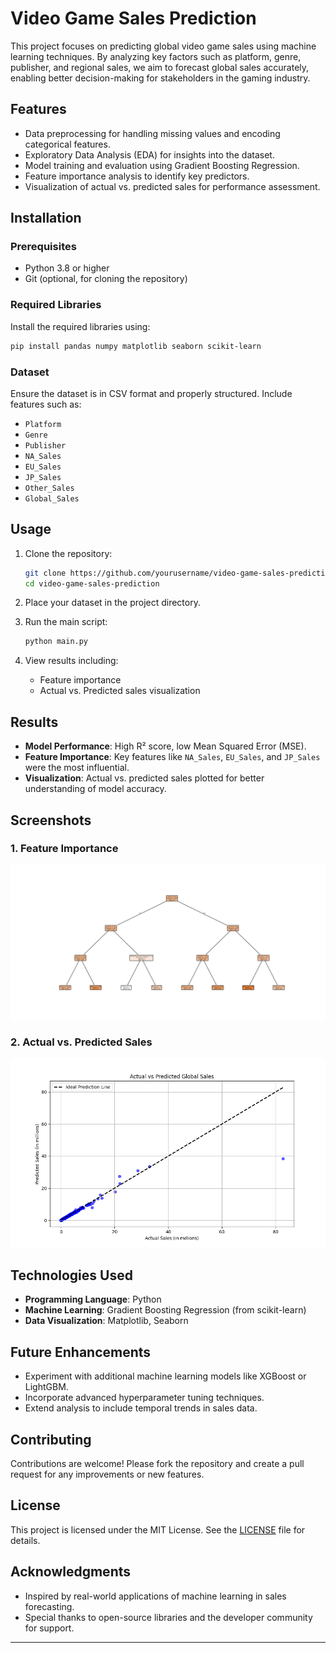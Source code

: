 # Video Game Sales Prediction

This project focuses on predicting global video game sales using machine learning techniques. By analyzing key factors such as platform, genre, publisher, and regional sales, we aim to forecast global sales accurately, enabling better decision-making for stakeholders in the gaming industry.

## Features
- Data preprocessing for handling missing values and encoding categorical features.
- Exploratory Data Analysis (EDA) for insights into the dataset.
- Model training and evaluation using Gradient Boosting Regression.
- Feature importance analysis to identify key predictors.
- Visualization of actual vs. predicted sales for performance assessment.

## Installation

### Prerequisites
- Python 3.8 or higher
- Git (optional, for cloning the repository)

### Required Libraries
Install the required libraries using:
```bash
pip install pandas numpy matplotlib seaborn scikit-learn
```

### Dataset
Ensure the dataset is in CSV format and properly structured. Include features such as:
- `Platform`
- `Genre`
- `Publisher`
- `NA_Sales`
- `EU_Sales`
- `JP_Sales`
- `Other_Sales`
- `Global_Sales`

## Usage

1. Clone the repository:
   ```bash
   git clone https://github.com/yourusername/video-game-sales-prediction.git
   cd video-game-sales-prediction
   ```

2. Place your dataset in the project directory.

3. Run the main script:
   ```bash
   python main.py
   ```

4. View results including:
   - Feature importance
   - Actual vs. Predicted sales visualization

## Results

- **Model Performance**: High R² score, low Mean Squared Error (MSE).
- **Feature Importance**: Key features like `NA_Sales`, `EU_Sales`, and `JP_Sales` were the most influential.
- **Visualization**: Actual vs. predicted sales plotted for better understanding of model accuracy.

## Screenshots
### 1. Feature Importance
![Feature Importance](Figure_2.png)

### 2. Actual vs. Predicted Sales
![Actual vs Predicted Sales](Figure_1.png)

## Technologies Used
- **Programming Language**: Python
- **Machine Learning**: Gradient Boosting Regression (from scikit-learn)
- **Data Visualization**: Matplotlib, Seaborn

## Future Enhancements
- Experiment with additional machine learning models like XGBoost or LightGBM.
- Incorporate advanced hyperparameter tuning techniques.
- Extend analysis to include temporal trends in sales data.

## Contributing
Contributions are welcome! Please fork the repository and create a pull request for any improvements or new features.

## License
This project is licensed under the MIT License. See the [LICENSE](LICENSE) file for details.

## Acknowledgments
- Inspired by real-world applications of machine learning in sales forecasting.
- Special thanks to open-source libraries and the developer community for support.

---

